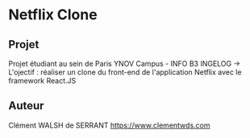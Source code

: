 # Netflix Clone

## Projet

Projet étudiant au sein de Paris YNOV Campus - INFO B3 INGELOG -> L'ojectif : réaliser un clone du front-end de l'application Netflix avec le framework React.JS

## Auteur

Clément WALSH de SERRANT
https://www.clementwds.com
